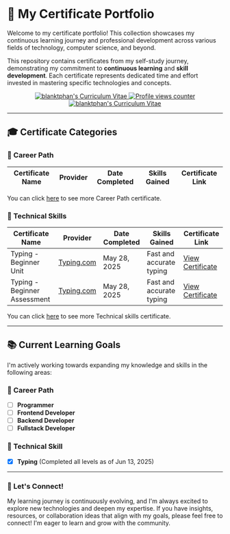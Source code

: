 # 📑 My Certificate Portfolio

Welcome to my certificate portfolio! This collection showcases my continuous learning journey and professional development across various fields of technology, computer science, and beyond.

This repository contains certificates from my self-study journey, demonstrating my commitment to **continuous learning** and **skill development**. Each certificate represents dedicated time and effort invested in mastering specific technologies and concepts.

<section align="center">
    <span>
      <a href="https://github.com/blanktphan/blanktphan/tree/main/certificate" aria-label="blanktphan's certificate">
        <img alt="blanktphan's Curriculum Vitae" src="https://img.shields.io/badge/6-blue?style=for-the-badge&label=Certificate">
      </a>
    </span>
    <span>
      <a href="#" aria-label="Profile visitor counter">
        <img src="https://komarev.com/ghpvc/?username=blanktphan&style=for-the-badge&abbreviated=true" alt="Profile views counter" />
      </a>
    </span>
    <span>
      <a href="#" aria-label="blanktphan's Curriculum Vitae">
        <img alt="blanktphan's Curriculum Vitae" src="https://img.shields.io/badge/Soon-blue?style=for-the-badge&label=Resume/CV">
      </a>
    </span>
</section>

---

## 🎓 Certificate Categories

### 📂 Career Path

| Certificate Name | Provider | Date Completed | Skills Gained | Certificate Link |
|------------------|----------|----------------|---------------|------------------|

You can click [here](./career-path/) to see more Career Path certificate.


### 📂 Technical Skills

| Certificate Name | Provider | Date Completed | Skills Gained       | Certificate Link               |
|------------------|----------|----------------|---------------------|--------------------------------|
| Typing - Beginner Unit | [Typing.com](https://www.typing.com/student/lessons) | May 28, 2025   | Fast and accurate typing    | [View Certificate](./technical-skills/typing/typing-beginner-unit.pdf) |
| Typing - Beginner Assessment | [Typing.com](https://www.typing.com/student/lessons) | May 28, 2025   | Fast and accurate typing    | [View Certificate](./technical-skills/typing/typing-beginner-assessment.pdf) |

You can click [here](./technical-skills/) to see more Technical skills certificate.

---

## 📚 Current Learning Goals

I'm actively working towards expanding my knowledge and skills in the following areas:

### 📂 Career Path

-   [ ] **Programmer**
-   [ ] **Frontend Developer**
-   [ ] **Backend Developer**
-   [ ] **Fullstack Developer**

### 📂 Technical Skill

-   [X] **Typing** (Completed all levels as of Jun 13, 2025)

---

### 👋 Let's Connect!

My learning journey is continuously evolving, and I'm always excited to explore new technologies and deepen my expertise. If you have insights, resources, or collaboration ideas that align with my goals, please feel free to connect! I'm eager to learn and grow with the community.